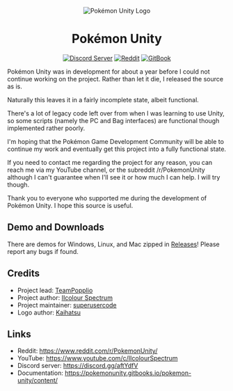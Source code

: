 
<p align="center">
  <img alt="Pokémon Unity Logo" src="https://i.imgur.com/SKRgrq9.png" />
  <h1 align="center">Pokémon Unity</h3>
  <p align="center">
    <a href="https://discord.gg/CCF2YVP"><img alt="Discord Server" src="https://img.shields.io/discord/285560546244427777.svg"></a>
    <a href="https://www.reddit.com/r/PokemonUnity/"><img alt="Reddit" src="https://img.shields.io/badge/join%20us%20on-reddit-ff5700.svg"></a>
    <a href="https://pokemonunity.gitbooks.io/pokemon-unity/content/"><img alt="GitBook" src="https://img.shields.io/badge/view%20docs%20on-gitbook-blue.svg"></a>
  </p>
</p>

Pokémon Unity was in development for about a year before I could not continue working on the project. Rather than let it
die, I released the source as is.

Naturally this leaves it in a fairly incomplete state, albeit functional.

There's a lot of legacy code left over from when I was learning to use Unity, so some scripts (namely the PC and Bag interfaces) are 
functional though implemented rather poorly.

I'm hoping that the Pokémon Game Development Community will be able to continue my work and eventually get this project into a fully 
functional state.

If you need to contact me regarding the project for any reason, you can reach me via my YouTube channel, or the subreddit 
/r/PokemonUnity although I can't guarantee when I'll see it or how much I can help. I will try though.

Thank you to everyone who supported me during the development of Pokémon Unity. I hope this source is useful.

## Demo and Downloads

There are demos for Windows, Linux, and Mac zipped in [Releases](https://github.com/superusercode/PokemonUnity/releases)! Please report any bugs if found.

## Credits

* Project lead: [TeamPopplio](https://github.com/TeamPopplio/)
* Project author: [IIcolour Spectrum](https://www.reddit.com/user/IIcolour_Spectrum)
* Project maintainer: [superusercode](https://www.reddit.com/user/Lucas_One/)
* Logo author: [Kaihatsu](https://twitter.com/KaihatsuYT)

## Links

* Reddit: <https://www.reddit.com/r/PokemonUnity/>
* YouTube: <https://www.youtube.com/c/IIcolourSpectrum>
* Discord server: <https://discord.gg/aftYdfV>
* Documentation: <https://pokemonunity.gitbooks.io/pokemon-unity/content/>
